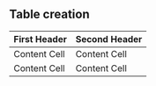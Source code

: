 ## Table creation
  | First Header  | Second Header |
  | ------------- | ------------- |
  | Content Cell  | Content Cell  |
  | Content Cell  | Content Cell  |



